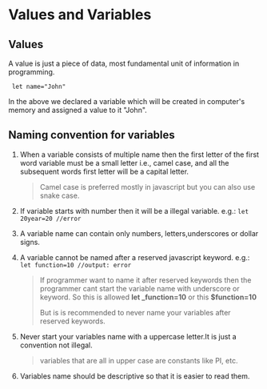 # Values and Variables

## Values

A value is just a piece of data, most fundamental unit of information in programming.

<code> let name="John"</code>

In the above we declared a variable which will be created in computer's memory and assigned a value to it "John".

## Naming convention for variables

1. When a variable consists of multiple name then the first letter of the first word variable must be a small letter i.e., camel case, and all the subsequent words first letter will be a capital letter.
   > Camel case is preferred mostly in javascript but you can also use snake case.
2. If variable starts with number then it will be a illegal variable.
   e.g.: <code>let 20year=20 //error</code>
3. A variable name can contain only numbers, letters,underscores or dollar signs.
4. A variable cannot be named after a reserved javascript keyword.
   e.g.: <code>let function=10 //output: error</code>

   > If programmer want to name it after reserved keywords then the programmer cant start the variable name with underscore or keyword. So this is allowed **let \_function=10** or this **$function=10**
   >
   > But is is recommended to never name your variables after reserved keywords.

5. Never start your variables name with a uppercase letter.It is just a convention not illegal.
   > variables that are all in upper case are constants like PI, etc.
6. Variables name should be descriptive so that it is easier to read them.
